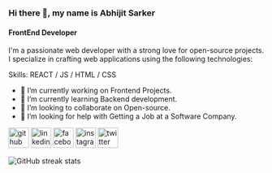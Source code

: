 ### Hi there 👋, my name is Abhijit Sarker
#### FrontEnd Developer
I'm a passionate web developer with a strong love for open-source projects. I specialize in crafting web applications using the following technologies:

Skills:  REACT / JS / HTML / CSS

- 🔭 I’m currently working on Frontend Projects. 
- 🌱 I’m currently learning Backend development. 
- 👯 I’m looking to collaborate on Open-source. 
- 🤔 I’m looking for help with Getting a Job at a Software Company. 


[<img src='https://cdn.jsdelivr.net/npm/simple-icons@3.0.1/icons/github.svg' alt='github' height='40'>](https://github.com/AbhijitSarker)  [<img src='https://cdn.jsdelivr.net/npm/simple-icons@3.0.1/icons/linkedin.svg' alt='linkedin' height='40'>](https://www.linkedin.com/in/https://www.linkedin.com/in/abhijitsarker//)  [<img src='https://cdn.jsdelivr.net/npm/simple-icons@3.0.1/icons/facebook.svg' alt='facebook' height='40'>](https://www.facebook.com/https://web.facebook.com/AvziT)  [<img src='https://cdn.jsdelivr.net/npm/simple-icons@3.0.1/icons/instagram.svg' alt='instagram' height='40'>](https://www.instagram.com/_avzit_/)  [<img src='https://cdn.jsdelivr.net/npm/simple-icons@3.0.1/icons/twitter.svg' alt='twitter' height='40'>](https://twitter.com/https://twitter.com/Abhijit__Sarker)  

![GitHub streak stats](https://streak-stats.demolab.com/?user=AbhijitSarker)  

